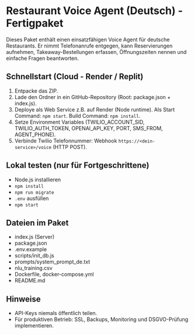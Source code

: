 # Restaurant Voice Agent (Deutsch) - Fertigpaket
Dieses Paket enthält einen einsatzfähigen Voice Agent für deutsche Restaurants. Er nimmt Telefonanrufe entgegen, kann Reservierungen aufnehmen, Takeaway-Bestellungen erfassen, Öffnungszeiten nennen und einfache Fragen beantworten.

## Schnellstart (Cloud - Render / Replit)
1. Entpacke das ZIP.
2. Lade den Ordner in ein GitHub-Repository (Root: package.json + index.js).
3. Deploye als Web Service z.B. auf Render (Node runtime). Als Start Command: `npm start`. Build Command: `npm install`.
4. Setze Environment Variables (TWILIO_ACCOUNT_SID, TWILIO_AUTH_TOKEN, OPENAI_API_KEY, PORT, SMS_FROM, AGENT_PHONE).
5. Verbinde Twilio Telefonnummer: Webhook `https://<dein-service>/voice` (HTTP POST).

## Lokal testen (nur für Fortgeschrittene)
- Node.js installieren
- `npm install`
- `npm run migrate`
- `.env` ausfüllen
- `npm start`

## Dateien im Paket
- index.js (Server)
- package.json
- .env.example
- scripts/init_db.js
- prompts/system_prompt_de.txt
- nlu_training.csv
- Dockerfile, docker-compose.yml
- README.md

## Hinweise
- API-Keys niemals öffentlich teilen.
- Für produktiven Betrieb: SSL, Backups, Monitoring und DSGVO-Prüfung implementieren.